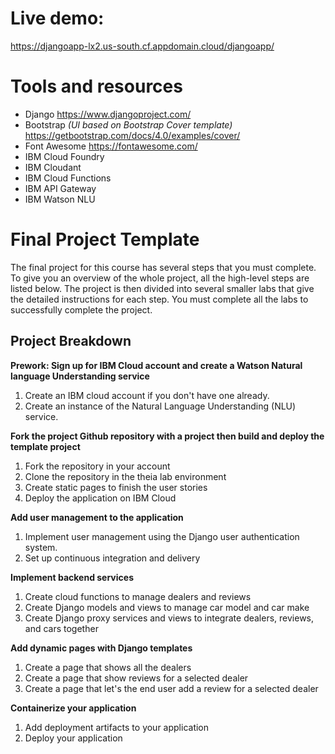 # Live demo: 
https://djangoapp-lx2.us-south.cf.appdomain.cloud/djangoapp/

# Tools and resources

- Django https://www.djangoproject.com/
- Bootstrap *(UI based on Bootstrap Cover template)* https://getbootstrap.com/docs/4.0/examples/cover/
- Font Awesome https://fontawesome.com/
- IBM Cloud Foundry
- IBM Cloudant
- IBM Cloud Functions 
- IBM API Gateway
- IBM Watson NLU

# Final Project Template

The final project for this course has several steps that you must complete. 
To give you an overview of the whole project, all the high-level steps are listed below. 
The project is then divided into several smaller labs that give the detailed instructions for each step. 
You must complete all the labs to successfully complete the project.

## Project Breakdown

**Prework: Sign up for IBM Cloud account and create a Watson Natural language Understanding service**
1. Create an IBM cloud account if you don't have one already.
2. Create an instance of the Natural Language Understanding (NLU) service.

**Fork the project Github repository with a project then build and deploy the template project**
1. Fork the repository in your account
2. Clone the repository in the theia lab environment
3. Create static pages to finish the user stories
4. Deploy the application on IBM Cloud

**Add user management to the application**
1. Implement user management using the Django user authentication system.
2. Set up continuous integration and delivery

**Implement backend services**
1. Create cloud functions to manage dealers and reviews
2. Create Django models and views to manage car model and car make
3. Create Django proxy services and views to integrate dealers, reviews, and cars together
 
**Add dynamic pages with Django templates**
1. Create a page that shows all the dealers
2. Create a page that show reviews for a selected dealer
3. Create a page that let's the end user add a review for a selected dealer

**Containerize your application**
1. Add deployment artifacts to your application
2. Deploy your application
